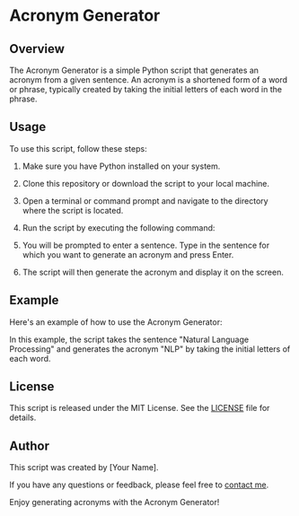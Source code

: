 # Acronym Generator

## Overview

The Acronym Generator is a simple Python script that generates an acronym from a given sentence. An acronym is a shortened form of a word or phrase, typically created by taking the initial letters of each word in the phrase.

## Usage

To use this script, follow these steps:

1. Make sure you have Python installed on your system.

2. Clone this repository or download the script to your local machine.

3. Open a terminal or command prompt and navigate to the directory where the script is located.

4. Run the script by executing the following command:


5. You will be prompted to enter a sentence. Type in the sentence for which you want to generate an acronym and press Enter.

6. The script will then generate the acronym and display it on the screen.

## Example

Here's an example of how to use the Acronym Generator:


In this example, the script takes the sentence "Natural Language Processing" and generates the acronym "NLP" by taking the initial letters of each word.

## License

This script is released under the MIT License. See the [LICENSE](LICENSE) file for details.

## Author

This script was created by [Your Name].

If you have any questions or feedback, please feel free to [contact me](mailto:youremail@example.com).

Enjoy generating acronyms with the Acronym Generator!
